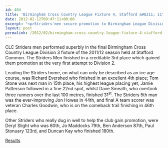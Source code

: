 ```yaml
---
id: 404
title: 'Birmingham Cross Country League Fixture 4, Stafford &#8211; 11th February 2012'
date: 2012-02-12T09:47:11+00:00
excerpt: "<p>Striders'men secure promotion to Birmingham League Division 2...</p>"
layout: post
permalink: /2012/02/birmingham-cross-country-league-fixture-4-stafford-12th-february-2012/
---
```

</p> 

CLC Striders men performed superbly in the final Birmingham Cross Country League Division 3 fixture of the 2011/12 season held at Stafford Common. The Striders Men finished in a creditable 3rd place which gained them promotion at the very first attempt to Division 2.

Leading the Striders home, on what can only be described as an ice age course, was Richard Evershed who finished in an excellent 4th place; Tom Stone was next man in 15th place, his highest league placing yet; Jamie Patterson followed in a fine 22nd spot, whilst Dave Smeath, who overtook three runners over the last 100 metres, finished 31<sup>st</sup>. The Striders 5th man was the ever-improving Jon Howes in 44th, and final A team scorer was veteran Charles Goodwin, who is on the comeback trail finishing in 46th place.

Other Striders who really dug in well to help the club gain promotion, were Deryl Slight who was 60th, Jo Maddocks 79th, Ben Anderson 87th, Paul Stonuary 123rd, and Duncan Kay who finished 180th.

<a href="http://www.clcstriders-runningclub.co.uk/images/documents/2012bccl4.pdf" target="_blank" rel="nofollow">Results</a>